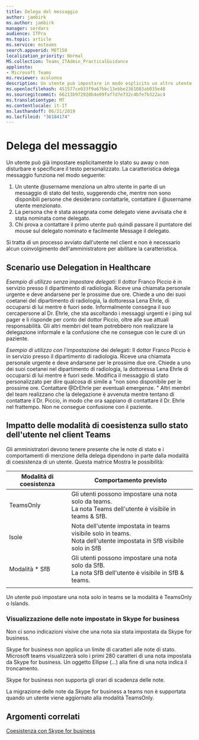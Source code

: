 ```yaml
---
title: Delega del messaggio
author: jambirk
ms.author: jambirk
manager: serdars
audience: ITPro
ms.topic: article
ms.service: msteams
search.appverid: MET150
localization_priority: Normal
MS.collection: Teams_ITAdmin_PracticalGuidance
appliesto:
- Microsoft Teams
ms.reviewer: acolonna
description: Un utente può impostare in modo esplicito un altro utente come delegato nel messaggio di stato.
ms.openlocfilehash: 451577ce033f9a67bbc13ebbe2361083ab035e48
ms.sourcegitcommit: 66213b972920b4e09faf7d7e732c4bfe7b322ac4
ms.translationtype: MT
ms.contentlocale: it-IT
ms.lasthandoff: 06/21/2019
ms.locfileid: "36184174"
---
```

# <a name="message-delegation"></a>Delega del messaggio

Un utente può già impostare esplicitamente lo stato su away o non disturbare e specificare il testo personalizzato. La caratteristica delega messaggio funziona nel modo seguente:

1. Un utente @username menziona un altro utente in parte di un messaggio di stato del testo, suggerendo che, mentre non sono disponibili persone che desiderano contattarle, contattare il @username utente menzionato.
2. La persona che è stata assegnata come delegato viene avvisata che è stata nominata come delegato.
3. Chi prova a contattare il primo utente può quindi passare il puntatore del mouse sul delegato nominato e facilmente Message il delegato.  

Si tratta di un processo avviato dall'utente nel client e non è necessario alcun coinvolgimento dell'amministratore per abilitare la caratteristica. 

## <a name="delegation-use-scenario-in-healthcare"></a>Scenario use Delegation in Healthcare

*Esempio di utilizzo senza impostare delegati:*  Il dottor Franco Piccio è in servizio presso il dipartimento di radiologia. Riceve una chiamata personale urgente e deve andarsene per le prossime due ore. Chiede a uno dei suoi coetanei del dipartimento di radiologia, la dottoressa Lena Ehrle, di occuparsi di lui mentre è fuori sede. Informalmente consegna il suo cercapersone al Dr. Ehrle, che sta ascoltando i messaggi urgenti e i ping sul pager e li risponde per conto del dottor Piccio, oltre alle sue attuali responsabilità. Gli altri membri del team potrebbero non realizzare la delegazione informale e la confusione che ne consegue con le cure di un paziente.

*Esempio di utilizzo con l'impostazione* dei delegati: Il dottor Franco Piccio è in servizio presso il dipartimento di radiologia. Riceve una chiamata personale urgente e deve andarsene per le prossime due ore. Chiede a uno dei suoi coetanei nel dipartimento di radiologia, la dottoressa Lena Ehrle di occuparsi di lui mentre è fuori sede. Modifica il messaggio di stato personalizzato per dire qualcosa di simile a "non sono disponibile per le prossime ore. Contattare @DrEhrle per eventuali emergenze. "  Altri membri del team realizzano che la delegazione è avvenuta mentre tentano di contattare il Dr. Piccio, in modo che ora sappiano di contattare il Dr. Ehrle nel frattempo. Non ne consegue confusione con il paziente.

## <a name="impact-of-co-existence-modes-on-user-status-in-the-teams-client"></a>Impatto delle modalità di coesistenza sullo stato dell'utente nel client Teams

Gli amministratori devono tenere presente che le note di stato e i comportamenti di menzione della delega dipendono in parte dalla modalità di coesistenza di un utente. Questa matrice Mostra le possibilità:

|Modalità di coesistenza | Comportamento previsto|
|---|---|
|TeamsOnly |Gli utenti possono impostare una nota solo da teams. <br> La nota Teams dell'utente è visibile in teams & SfB. |
|Isole | Nota dell'utente impostata in teams visibile solo in teams. <br> Nota dell'utente impostata in SfB visibile solo in SfB |
|Modalità * SfB | Gli utenti possono impostare una nota solo da SfB. <br> La nota SfB dell'utente è visibile in SfB & teams.  |
|||

Un utente può impostare una nota solo in teams se la modalità è TeamsOnly o Islands.  

### <a name="displaying-notes-set-in-skype-for-business"></a>Visualizzazione delle note impostate in Skype for business
  
Non ci sono indicazioni visive che una nota sia stata impostata da Skype for business.

Skype for business non applica un limite di caratteri alle note di stato. Microsoft teams visualizzerà solo i primi 280 caratteri di una nota impostata da Skype for business. Un oggetto Ellipse (...) alla fine di una nota indica il troncamento.
  
Skype for business non supporta gli orari di scadenza delle note.

La migrazione delle note da Skype for business a teams non è supportata quando un utente viene aggiornato alla modalità TeamsOnly.

## <a name="related-topics"></a>Argomenti correlati

[Coesistenza con Skype for business](../../coexistence-chat-calls-presence.md)
